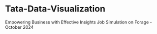 # Tata-Data-Visualization
Empowering Business with Effective Insights Job Simulation on Forage - October 2024 
